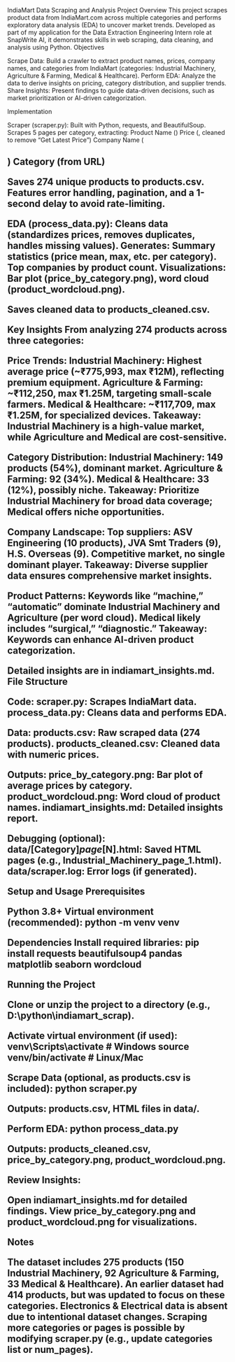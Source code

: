 IndiaMart Data Scraping and Analysis Project
Overview
This project scrapes product data from IndiaMart.com across multiple categories and performs exploratory data analysis (EDA) to uncover market trends. Developed as part of my application for the Data Extraction Engineering Intern role at SnapWrite AI, it demonstrates skills in web scraping, data cleaning, and analysis using Python.
Objectives

Scrape Data: Build a crawler to extract product names, prices, company names, and categories from IndiaMart (categories: Industrial Machinery, Agriculture & Farming, Medical & Healthcare).
Perform EDA: Analyze the data to derive insights on pricing, category distribution, and supplier trends.
Share Insights: Present findings to guide data-driven decisions, such as market prioritization or AI-driven categorization.

Implementation

Scraper (scraper.py):
Built with Python, requests, and BeautifulSoup.
Scrapes 5 pages per category, extracting:
Product Name (<a class="fs18 ptitle">)
Price (<span class="prc cur tcur">, cleaned to remove “Get Latest Price”)
Company Name (<h2 class="lcname">)
Category (from URL)


Saves 274 unique products to products.csv.
Features error handling, pagination, and a 1-second delay to avoid rate-limiting.


EDA (process_data.py):
Cleans data (standardizes prices, removes duplicates, handles missing values).
Generates:
Summary statistics (price mean, max, etc. per category).
Top companies by product count.
Visualizations: Bar plot (price_by_category.png), word cloud (product_wordcloud.png).


Saves cleaned data to products_cleaned.csv.



Key Insights
From analyzing 274 products across three categories:

Price Trends:
Industrial Machinery: Highest average price (~₹775,993, max ₹12M), reflecting premium equipment.
Agriculture & Farming: ~₹112,250, max ₹1.25M, targeting small-scale farmers.
Medical & Healthcare: ~₹117,709, max ₹1.25M, for specialized devices.
Takeaway: Industrial Machinery is a high-value market, while Agriculture and Medical are cost-sensitive.


Category Distribution:
Industrial Machinery: 149 products (54%), dominant market.
Agriculture & Farming: 92 (34%).
Medical & Healthcare: 33 (12%), possibly niche.
Takeaway: Prioritize Industrial Machinery for broad data coverage; Medical offers niche opportunities.


Company Landscape:
Top suppliers: ASV Engineering (10 products), JVA Smt Traders (9), H.S. Overseas (9).
Competitive market, no single dominant player.
Takeaway: Diverse supplier data ensures comprehensive market insights.


Product Patterns:
Keywords like “machine,” “automatic” dominate Industrial Machinery and Agriculture (per word cloud).
Medical likely includes “surgical,” “diagnostic.”
Takeaway: Keywords can enhance AI-driven product categorization.



Detailed insights are in indiamart_insights.md.
File Structure

Code:
scraper.py: Scrapes IndiaMart data.
process_data.py: Cleans data and performs EDA.


Data:
products.csv: Raw scraped data (274 products).
products_cleaned.csv: Cleaned data with numeric prices.


Outputs:
price_by_category.png: Bar plot of average prices by category.
product_wordcloud.png: Word cloud of product names.
indiamart_insights.md: Detailed insights report.


Debugging (optional):
data/[Category]_page_[N].html: Saved HTML pages (e.g., Industrial_Machinery_page_1.html).
data/scraper.log: Error logs (if generated).



Setup and Usage
Prerequisites

Python 3.8+
Virtual environment (recommended): python -m venv venv

Dependencies
Install required libraries:
pip install requests beautifulsoup4 pandas matplotlib seaborn wordcloud

Running the Project

Clone or unzip the project to a directory (e.g., D:\python\indiamart_scrap).

Activate virtual environment (if used):
venv\Scripts\activate  # Windows
source venv/bin/activate  # Linux/Mac


Scrape Data (optional, as products.csv is included):
python scraper.py


Outputs: products.csv, HTML files in data/.


Perform EDA:
python process_data.py


Outputs: products_cleaned.csv, price_by_category.png, product_wordcloud.png.


Review Insights:

Open indiamart_insights.md for detailed findings.
View price_by_category.png and product_wordcloud.png for visualizations.



Notes

The dataset includes 275 products (150 Industrial Machinery, 92 Agriculture & Farming, 33 Medical & Healthcare). An earlier dataset had 414 products, but was updated to focus on these categories.
Electronics & Electrical data is absent due to intentional dataset changes.
Scraping more categories or pages is possible by modifying scraper.py (e.g., update categories list or num_pages).

